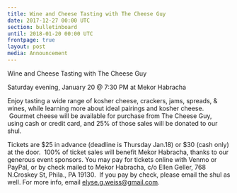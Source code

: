 ```yaml
---
title: Wine and Cheese Tasting with The Cheese Guy
date: 2017-12-27 00:00 UTC
section: bulletinboard
until: 2018-01-20 00:00 UTC
frontpage: true
layout: post
media: Announcement
---
```


Wine and Cheese Tasting with The Cheese Guy

Saturday evening, January 20 @ 7:30 PM at Mekor Habracha

Enjoy tasting a wide range of kosher cheese, crackers, jams, spreads, & wines, while learning more about ideal pairings and kosher cheese.   Gourmet cheese will be available for purchase from The Cheese Guy, using cash or credit card, and 25% of those sales will be donated to our shul.

Tickets are $25 in advance (deadline is Thursday Jan.18) or $30 (cash only) at the door.  100% of ticket sales will benefit Mekor Habracha, thanks to our generous event sponsors. You may pay for tickets online with Venmo or PayPal, or by check mailed to Mekor Habracha, c/o Ellen Geller, 768 N.Croskey St, Phila., PA 19130.  If you pay by check, please email the shul as well. For more info, email elyse.g.weiss@gmail.com.
